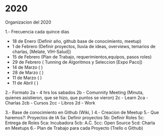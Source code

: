 # 2020
Organizacion del 2020

1.- Frecuencia cada quince dias
  - 18 de Enero (Definir año, github base de conocimiento, meetup)
  - 1 de Febrero (Definir proyectos, lluvia de ideas, overviews, temarios de charlas, [Melate, VIH-Salud])
  - 15 de Febrero (Plan de Trabajo, requerimientos,equipos, pasos roles)
  - 29 de Febrero ( Tunning de Algoritmos y Seleccion [Expo Paco])
  - 14 de Marzo (  )
  - 28 de Marzo (  )
  - 11 de Marzo (  )
  - 11 de Abril (  )

2.- Formato
  2a - 4 hrs los sabados
  2b - Comunnity Meeting (Minuta, quienes asistieron, que se hizo, que puntos se vieron)
  2c - Learn
    2ca - Charlas
    2cb - Cursos
    2cc - Libros
  2d - Work

3.- Base de conocimiento en Github (Wiki, )
4.- Creacion de Meetup
5.- Que haremos?: 
    Proyectos de IA
      5a: Definir proyectos
      5b: Definir Roles
      5c: Entrega de Roles
        5ca: Incubadora
        5cb: A.C.
        5cc: Open Source
        5cd: Charla en Meetups
6.- Plan de Trabajo para cada Proyecto (Trello o Github)
        
        
